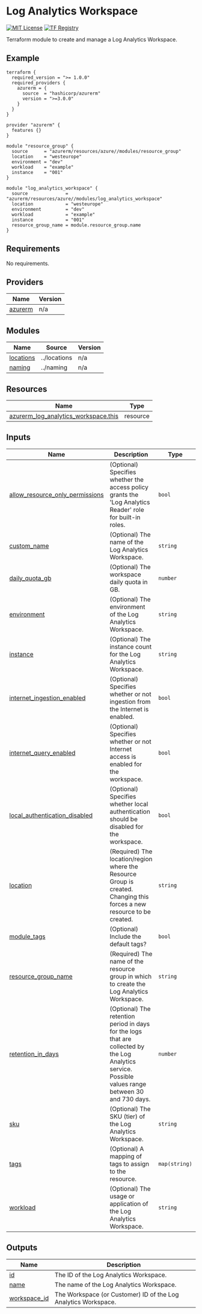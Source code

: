 <!-- BEGIN_TF_DOCS -->
# Log Analytics Workspace
[![MIT License](https://img.shields.io/badge/license-MIT-orange.svg)](LICENSE) [![TF Registry](https://img.shields.io/badge/terraform-registry-blue.svg)](https://registry.terraform.io/modules/azurerm/resources/azure/latest/submodules/log_analytics_workspace)

Terraform module to create and manage a Log Analytics Workspace.

## Example

```hcl
terraform {
  required_version = ">= 1.0.0"
  required_providers {
    azurerm = {
      source  = "hashicorp/azurerm"
      version = ">=3.0.0"
    }
  }
}

provider "azurerm" {
  features {}
}

module "resource_group" {
  source      = "azurerm/resources/azure//modules/resource_group"
  location    = "westeurope"
  environment = "dev"
  workload    = "example"
  instance    = "001"
}

module "log_analytics_workspace" {
  source              = "azurerm/resources/azure//modules/log_analytics_workspace"
  location            = "westeurope"
  environment         = "dev"
  workload            = "example"
  instance            = "001"
  resource_group_name = module.resource_group.name
}
```

## Requirements

No requirements.

## Providers

| Name | Version |
|------|---------|
| <a name="provider_azurerm"></a> [azurerm](#provider\_azurerm) | n/a |

## Modules

| Name | Source | Version |
|------|--------|---------|
| <a name="module_locations"></a> [locations](#module\_locations) | ../locations | n/a |
| <a name="module_naming"></a> [naming](#module\_naming) | ../naming | n/a |

## Resources

| Name | Type |
|------|------|
| [azurerm_log_analytics_workspace.this](https://registry.terraform.io/providers/hashicorp/azurerm/latest/docs/resources/log_analytics_workspace) | resource |

## Inputs

| Name | Description | Type | Default | Required |
|------|-------------|------|---------|:--------:|
| <a name="input_allow_resource_only_permissions"></a> [allow\_resource\_only\_permissions](#input\_allow\_resource\_only\_permissions) | (Optional) Specifies whether the access policy grants the 'Log Analytics Reader' role for built-in roles. | `bool` | `false` | no |
| <a name="input_custom_name"></a> [custom\_name](#input\_custom\_name) | (Optional) The name of the Log Analytics Workspace. | `string` | `""` | no |
| <a name="input_daily_quota_gb"></a> [daily\_quota\_gb](#input\_daily\_quota\_gb) | (Optional) The workspace daily quota in GB. | `number` | `-1` | no |
| <a name="input_environment"></a> [environment](#input\_environment) | (Optional) The environment of the Log Analytics Workspace. | `string` | `""` | no |
| <a name="input_instance"></a> [instance](#input\_instance) | (Optional) The instance count for the Log Analytics Workspace. | `string` | `""` | no |
| <a name="input_internet_ingestion_enabled"></a> [internet\_ingestion\_enabled](#input\_internet\_ingestion\_enabled) | (Optional) Specifies whether or not ingestion from the Internet is enabled. | `bool` | `true` | no |
| <a name="input_internet_query_enabled"></a> [internet\_query\_enabled](#input\_internet\_query\_enabled) | (Optional) Specifies whether or not Internet access is enabled for the workspace. | `bool` | `true` | no |
| <a name="input_local_authentication_disabled"></a> [local\_authentication\_disabled](#input\_local\_authentication\_disabled) | (Optional) Specifies whether local authentication should be disabled for the workspace. | `bool` | `false` | no |
| <a name="input_location"></a> [location](#input\_location) | (Required) The location/region where the Resource Group is created. Changing this forces a new resource to be created. | `string` | n/a | yes |
| <a name="input_module_tags"></a> [module\_tags](#input\_module\_tags) | (Optional) Include the default tags? | `bool` | `true` | no |
| <a name="input_resource_group_name"></a> [resource\_group\_name](#input\_resource\_group\_name) | (Required) The name of the resource group in which to create the Log Analytics Workspace. | `string` | n/a | yes |
| <a name="input_retention_in_days"></a> [retention\_in\_days](#input\_retention\_in\_days) | (Optional) The retention period in days for the logs that are collected by the Log Analytics service. Possible values range between 30 and 730 days. | `number` | `30` | no |
| <a name="input_sku"></a> [sku](#input\_sku) | (Optional) The SKU (tier) of the Log Analytics Workspace. | `string` | `"PerGB2018"` | no |
| <a name="input_tags"></a> [tags](#input\_tags) | (Optional) A mapping of tags to assign to the resource. | `map(string)` | `null` | no |
| <a name="input_workload"></a> [workload](#input\_workload) | (Optional) The usage or application of the Log Analytics Workspace. | `string` | `""` | no |

## Outputs

| Name | Description |
|------|-------------|
| <a name="output_id"></a> [id](#output\_id) | The ID of the Log Analytics Workspace. |
| <a name="output_name"></a> [name](#output\_name) | The name of the Log Analytics Workspace. |
| <a name="output_workspace_id"></a> [workspace\_id](#output\_workspace\_id) | The Workspace (or Customer) ID of the Log Analytics Workspace. |
<!-- END_TF_DOCS -->